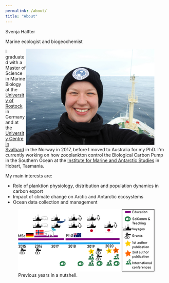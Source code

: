 ```yaml
---
permalink: /about/
title: "About"
---
```


Svenja Halfter

Marine ecologist and biogeochemist

<figure>
   <img src="/assets/images/Profile_pic.JPG" style="float: right;" height = "300" alt="">
</figure>

I graduated with a Master of Science in Marine Biology at the [University of Rostock](https://www.uni-rostock.de/en/) in Germany and at the [University Centre in Svalbard](unis.no) in the Norway in 2017, before I moved to Australia for my PhD. I'm currently working on how zooplankton control the Biological Carbon Pump in the Southern Ocean at the [Institute for Marine and Antarctic Studies](https://www.imas.utas.edu.au/) in Hobart, Tasmania. 

My main interests are:
- Role of planktion physiology, distribution and population dynamics in carbon export
- Impact of climate change on Arctic and Antarctic ecosystems
- Ocean data collection and management

<figure>
  <img src="/assets/images/infographic.png" alt="">
  <figcaption>Previous years in a nutshell. </figcaption>
</figure>
